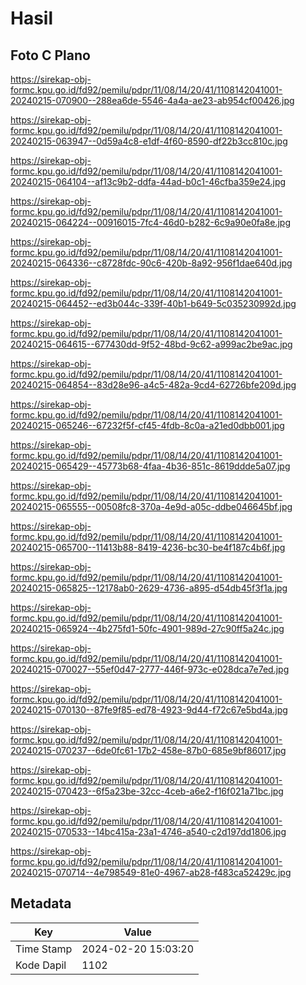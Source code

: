 # Hasil

## Foto C Plano

https://sirekap-obj-formc.kpu.go.id/fd92/pemilu/pdpr/11/08/14/20/41/1108142041001-20240215-070900--288ea6de-5546-4a4a-ae23-ab954cf00426.jpg

https://sirekap-obj-formc.kpu.go.id/fd92/pemilu/pdpr/11/08/14/20/41/1108142041001-20240215-063947--0d59a4c8-e1df-4f60-8590-df22b3cc810c.jpg

https://sirekap-obj-formc.kpu.go.id/fd92/pemilu/pdpr/11/08/14/20/41/1108142041001-20240215-064104--af13c9b2-ddfa-44ad-b0c1-46cfba359e24.jpg

https://sirekap-obj-formc.kpu.go.id/fd92/pemilu/pdpr/11/08/14/20/41/1108142041001-20240215-064224--00916015-7fc4-46d0-b282-6c9a90e0fa8e.jpg

https://sirekap-obj-formc.kpu.go.id/fd92/pemilu/pdpr/11/08/14/20/41/1108142041001-20240215-064336--c8728fdc-90c6-420b-8a92-956f1dae640d.jpg

https://sirekap-obj-formc.kpu.go.id/fd92/pemilu/pdpr/11/08/14/20/41/1108142041001-20240215-064452--ed3b044c-339f-40b1-b649-5c035230992d.jpg

https://sirekap-obj-formc.kpu.go.id/fd92/pemilu/pdpr/11/08/14/20/41/1108142041001-20240215-064615--677430dd-9f52-48bd-9c62-a999ac2be9ac.jpg

https://sirekap-obj-formc.kpu.go.id/fd92/pemilu/pdpr/11/08/14/20/41/1108142041001-20240215-064854--83d28e96-a4c5-482a-9cd4-62726bfe209d.jpg

https://sirekap-obj-formc.kpu.go.id/fd92/pemilu/pdpr/11/08/14/20/41/1108142041001-20240215-065246--67232f5f-cf45-4fdb-8c0a-a21ed0dbb001.jpg

https://sirekap-obj-formc.kpu.go.id/fd92/pemilu/pdpr/11/08/14/20/41/1108142041001-20240215-065429--45773b68-4faa-4b36-851c-8619ddde5a07.jpg

https://sirekap-obj-formc.kpu.go.id/fd92/pemilu/pdpr/11/08/14/20/41/1108142041001-20240215-065555--00508fc8-370a-4e9d-a05c-ddbe046645bf.jpg

https://sirekap-obj-formc.kpu.go.id/fd92/pemilu/pdpr/11/08/14/20/41/1108142041001-20240215-065700--11413b88-8419-4236-bc30-be4f187c4b6f.jpg

https://sirekap-obj-formc.kpu.go.id/fd92/pemilu/pdpr/11/08/14/20/41/1108142041001-20240215-065825--12178ab0-2629-4736-a895-d54db45f3f1a.jpg

https://sirekap-obj-formc.kpu.go.id/fd92/pemilu/pdpr/11/08/14/20/41/1108142041001-20240215-065924--4b275fd1-50fc-4901-989d-27c90ff5a24c.jpg

https://sirekap-obj-formc.kpu.go.id/fd92/pemilu/pdpr/11/08/14/20/41/1108142041001-20240215-070027--55ef0d47-2777-446f-973c-e028dca7e7ed.jpg

https://sirekap-obj-formc.kpu.go.id/fd92/pemilu/pdpr/11/08/14/20/41/1108142041001-20240215-070130--87fe9f85-ed78-4923-9d44-f72c67e5bd4a.jpg

https://sirekap-obj-formc.kpu.go.id/fd92/pemilu/pdpr/11/08/14/20/41/1108142041001-20240215-070237--6de0fc61-17b2-458e-87b0-685e9bf86017.jpg

https://sirekap-obj-formc.kpu.go.id/fd92/pemilu/pdpr/11/08/14/20/41/1108142041001-20240215-070423--6f5a23be-32cc-4ceb-a6e2-f16f021a71bc.jpg

https://sirekap-obj-formc.kpu.go.id/fd92/pemilu/pdpr/11/08/14/20/41/1108142041001-20240215-070533--14bc415a-23a1-4746-a540-c2d197dd1806.jpg

https://sirekap-obj-formc.kpu.go.id/fd92/pemilu/pdpr/11/08/14/20/41/1108142041001-20240215-070714--4e798549-81e0-4967-ab28-f483ca52429c.jpg


## Metadata

| Key        | Value               |
| ---------- | ------------------- |
| Time Stamp | 2024-02-20 15:03:20 |
| Kode Dapil | 1102                |




